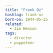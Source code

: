 ```yaml
---
title: "Frank Oz"
hashtag: frank-oz
born-on: 1944-05-25
related:
  - Jim Henson
tags:
  - director
  - puppeteer
---
```

